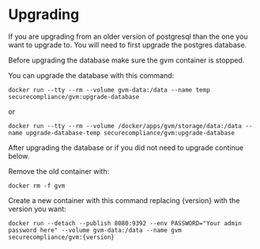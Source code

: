# Upgrading

If you are upgrading from an older version of postgresql than the one you want to upgrade to. You will need to first upgrade the postgres database.

Before upgrading the database make sure the gvm container is stopped.

You can upgrade the database with this command:

```text
docker run --tty --rm --volume gvm-data:/data --name temp securecompliance/gvm:upgrade-database
```

or

```text
docker run --tty --rm --volume /docker/apps/gvm/storage/data:/data --name upgrade-database-temp securecompliance/gvm:upgrade-database
```

After upgrading the database or if you did not need to upgrade continue below.

Remove the old container with:

```text
docker rm -f gvm
```

Create a new container with this command replacing {version} with the version you want:

```text
docker run --detach --publish 8080:9392 --env PASSWORD="Your admin password here" --volume gvm-data:/data --name gvm securecompliance/gvm:{version}
```



